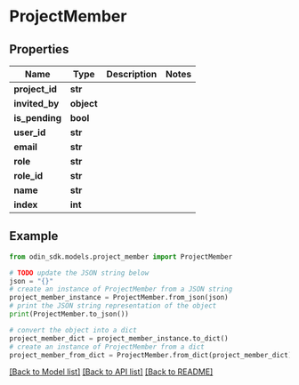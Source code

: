 # ProjectMember


## Properties

Name | Type | Description | Notes
------------ | ------------- | ------------- | -------------
**project_id** | **str** |  | 
**invited_by** | **object** |  | 
**is_pending** | **bool** |  | 
**user_id** | **str** |  | 
**email** | **str** |  | 
**role** | **str** |  | 
**role_id** | **str** |  | 
**name** | **str** |  | 
**index** | **int** |  | 

## Example

```python
from odin_sdk.models.project_member import ProjectMember

# TODO update the JSON string below
json = "{}"
# create an instance of ProjectMember from a JSON string
project_member_instance = ProjectMember.from_json(json)
# print the JSON string representation of the object
print(ProjectMember.to_json())

# convert the object into a dict
project_member_dict = project_member_instance.to_dict()
# create an instance of ProjectMember from a dict
project_member_from_dict = ProjectMember.from_dict(project_member_dict)
```
[[Back to Model list]](../README.md#documentation-for-models) [[Back to API list]](../README.md#documentation-for-api-endpoints) [[Back to README]](../README.md)


